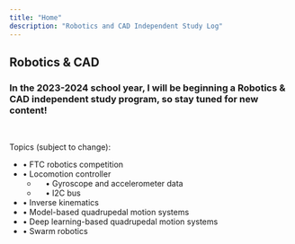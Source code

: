 ```yaml
---
title: "Home"
description: "Robotics and CAD Independent Study Log"
---
```


## Robotics & CAD

### In the 2023-2024 school year, I will be beginning a Robotics & CAD independent study program, so stay tuned for new content!

<br>

Topics (subject to change):

* $\bullet\:$FTC robotics competition
* $\bullet\:$Locomotion controller
  * $\quad\bullet\:$Gyroscope and accelerometer data
  * $\quad\bullet\:$I2C bus
* $\bullet\:$Inverse kinematics
* $\bullet\:$Model-based quadrupedal motion systems
* $\bullet\:$Deep learning-based quadrupedal motion systems
* $\bullet\:$Swarm robotics